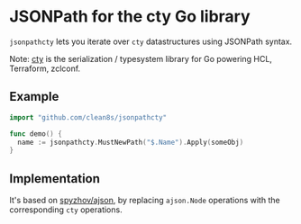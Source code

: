 # JSONPath for the cty Go library

`jsonpathcty` lets you iterate over `cty` datastructures using JSONPath syntax.

Note: [cty](https://github.com/zclconf/go-cty/) is the serialization / typesystem library
for Go powering HCL, Terraform, zclconf.

## Example

```go
import "github.com/clean8s/jsonpathcty"

func demo() {
  name := jsonpathcty.MustNewPath("$.Name").Apply(someObj)
}
```

## Implementation

It's based on [spyzhov/ajson](https://github.com/spyzhov/ajson), by replacing
`ajson.Node` operations with the corresponding `cty` operations.